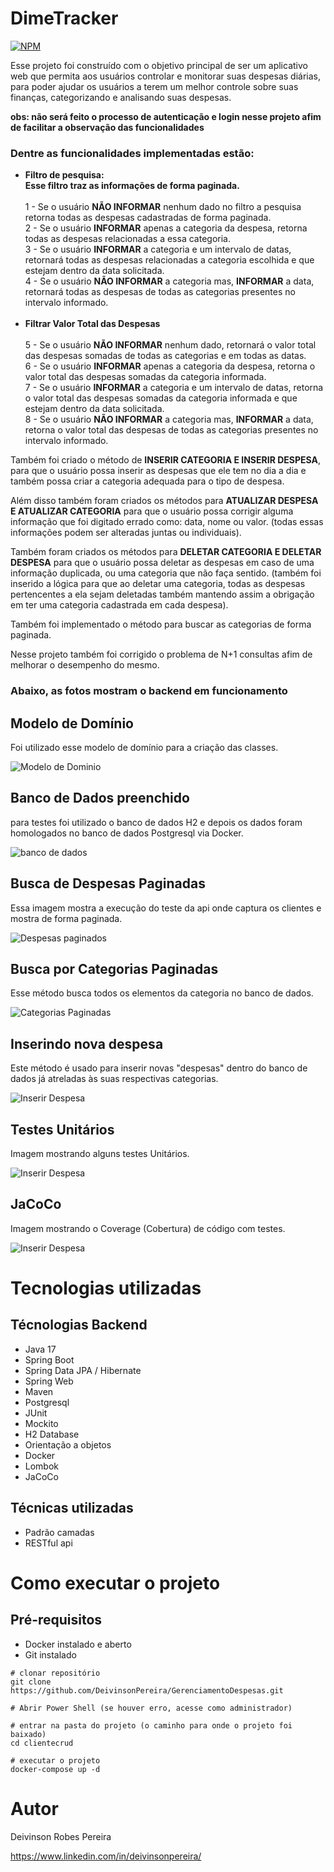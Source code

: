 # DimeTracker

[![NPM](https://img.shields.io/npm/l/react)](https://github.com/DeivinsonPereira/GerenciamentoDespesas/blob/main/LICENSE)

Esse projeto foi construído com o objetivo principal de ser um aplicativo web que permita aos usuários controlar e monitorar suas despesas diárias, para poder ajudar os usuários a terem um melhor controle sobre suas finanças, categorizando e analisando suas despesas.

**obs: não será feito o processo de autenticação e login nesse projeto afim de facilitar a observação das funcionalidades**


### Dentre as funcionalidades implementadas estão:
- **Filtro de pesquisa:** <br> **Esse filtro traz as informações de forma paginada.**<br> <br>
  1 - Se o usuário **NÃO INFORMAR** nenhum dado no filtro a pesquisa retorna todas as despesas cadastradas de forma paginada.<br>
  2 - Se o usuário **INFORMAR** apenas a categoria da despesa, retorna todas as despesas relacionadas a essa categoria.<br>
  3 - Se o usuário **INFORMAR** a categoria e um intervalo de datas, retornará todas as despesas relacionadas a categoria escolhida e que estejam dentro da data solicitada. <br>
  4 - Se o usuário **NÃO INFORMAR** a categoria mas, **INFORMAR** a data, retornará todas as despesas de todas as categorias presentes no intervalo informado.<br> <br>
 - **Filtrar Valor Total das Despesas** <br> <br>
  5 - Se o usuário **NÃO INFORMAR** nenhum dado, retornará o valor total das despesas somadas de todas as categorias e em todas as datas.<br>
  6 - Se o usuário **INFORMAR** apenas a categoria da despesa, retorna o valor total das despesas somadas da categoria informada.<br>
  7 - Se o usuário **INFORMAR** a categoria e um intervalo de datas, retorna o valor total das despesas somadas da categoria informada e que estejam dentro da data solicitada.<br>
  8 - Se o usuário **NÃO INFORMAR** a categoria mas, **INFORMAR** a data, retorna o valor total das despesas de todas as categorias presentes no intervalo informado.<br>  

  Também foi criado o método de **INSERIR CATEGORIA E INSERIR DESPESA**, para que o usuário possa inserir as despesas que ele tem no dia a dia e também possa criar a categoria adequada para o tipo de despesa.

  Além disso também foram criados os métodos para **ATUALIZAR DESPESA E ATUALIZAR CATEGORIA** para que o usuário possa corrigir alguma informação que foi digitado errado como: data, nome ou valor. (todas essas informações podem ser alteradas juntas ou individuais).

  Também foram criados os métodos para **DELETAR CATEGORIA E DELETAR DESPESA** para que o usuário possa deletar as despesas em caso de uma informação duplicada, ou uma categoria que não faça sentido. (também foi inserido a lógica para que ao deletar uma categoria, todas as despesas pertencentes a ela sejam deletadas também mantendo assim a obrigação em ter uma categoria cadastrada em cada despesa).

  Também foi implementado o método para buscar as categorias de forma paginada.
  
  Nesse projeto também foi corrigido o problema de N+1 consultas afim de melhorar o desempenho do mesmo.

  ### Abaixo, as fotos mostram o backend em funcionamento

  
## Modelo de Domínio

Foi utilizado esse modelo de domínio para a criação das classes.

![Modelo de Dominio](https://github.com/DeivinsonPereira/GerenciamentoDespesas/blob/main/assets/modelo-dominio-gerenciamento-gastos.png)

## Banco de Dados preenchido

para testes foi utilizado o banco de dados H2 e depois os dados foram homologados no banco de dados Postgresql via Docker.

![banco de dados](https://github.com/DeivinsonPereira/GerenciamentoDespesas/blob/main/assets/Postgres.png)

## Busca de Despesas Paginadas

Essa imagem mostra a execução do teste da api onde captura os clientes e mostra de forma paginada.

![Despesas paginados](https://github.com/DeivinsonPereira/GerenciamentoDespesas/blob/main/assets/Despesas%20paginado.png)

## Busca por Categorias Paginadas

Esse método busca todos os elementos da categoria no banco de dados.

![Categorias Paginadas](https://github.com/DeivinsonPereira/GerenciamentoDespesas/blob/main/assets/Categorias%20paginado.png)


## Inserindo nova despesa

Este método é usado para inserir novas "despesas" dentro do banco de dados já atreladas às suas respectivas categorias.

![Inserir Despesa](https://github.com/DeivinsonPereira/GerenciamentoDespesas/blob/main/assets/Inserir%20Despesa.png)

## Testes Unitários

Imagem mostrando alguns testes Unitários.

![Inserir Despesa](https://github.com/DeivinsonPereira/GerenciamentoDespesas/blob/main/assets/Testes.jpg)

## JaCoCo

Imagem mostrando o Coverage (Cobertura) de código com testes.

![Inserir Despesa](https://github.com/DeivinsonPereira/GerenciamentoDespesas/blob/main/assets/JaCoCoFim.png)

# Tecnologias utilizadas

## Técnologias Backend

- Java 17
- Spring Boot
- Spring Data JPA / Hibernate
- Spring Web
- Maven
- Postgresql
- JUnit
- Mockito
- H2 Database
- Orientação a objetos
- Docker
- Lombok
- JaCoCo

## Técnicas utilizadas

- Padrão camadas
- RESTful api


# Como executar o projeto

## Pré-requisitos
- Docker instalado e aberto
- Git instalado

``` git bash
# clonar repositório
git clone https://github.com/DeivinsonPereira/GerenciamentoDespesas.git

# Abrir Power Shell (se houver erro, acesse como administrador)

# entrar na pasta do projeto (o caminho para onde o projeto foi baixado)
cd clientecrud

# executar o projeto
docker-compose up -d

```
# Autor

Deivinson Robes Pereira

https://www.linkedin.com/in/deivinsonpereira/
